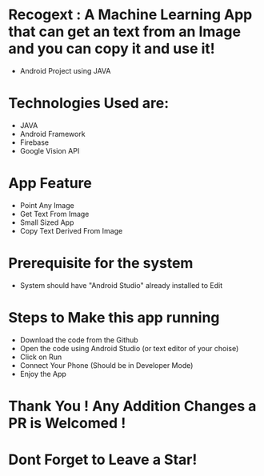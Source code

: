 # Recogext : A Machine Learning App that can get an text from an Image and you can copy it and use it!  

- Android Project using JAVA


# Technologies Used are:
- JAVA 
- Android Framework
- Firebase 
- Google Vision API 

# App Feature
- Point Any Image 
- Get Text From Image
- Small Sized App
- Copy Text Derived From Image

# Prerequisite for the system
- System should have "Android Studio" already installed to Edit

# Steps to Make this app running 
- Download the code from the Github 
- Open the code using Android Studio (or text editor of your choise)
- Click on Run 
- Connect Your Phone (Should be in Developer Mode)
- Enjoy the App

# Thank You ! Any Addition Changes a PR is Welcomed ! 
# Dont Forget to Leave a Star! 


